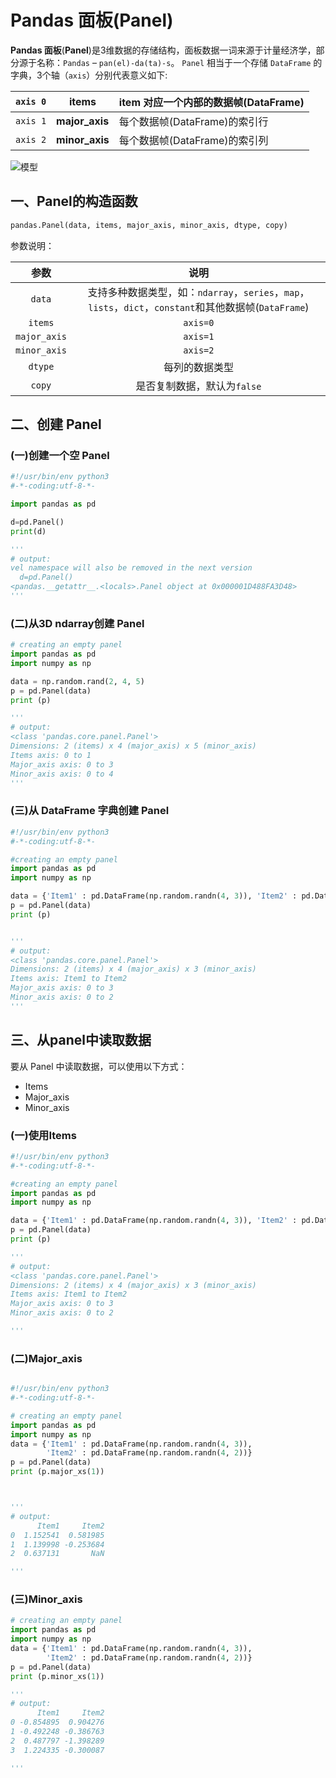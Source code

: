 # Pandas 面板(Panel)

**Pandas 面板**(**Panel**)是3维数据的存储结构，面板数据一词来源于计量经济学，部分源于名称：`Pandas` – `pan(el)-da(ta)-s`。
`Panel` 相当于一个存储 `DataFrame` 的字典，3个轴（`axis`）分别代表意义如下:

| `axis 0` | **items**      | item 对应一个内部的数据帧(DataFrame) |
| -------- | -------------- | ------------------------------------ |
| `axis 1` | **major_axis** | 每个数据帧(DataFrame)的索引行        |
| `axis 2` | **minor_axis** | 每个数据帧(DataFrame)的索引列        |

![模型](https://img.geek-docs.com/pandas/201908292303.png)

## 一、Panel的构造函数

```python
pandas.Panel(data, items, major_axis, minor_axis, dtype, copy)
```

参数说明：

|     参数     |                             说明                             |
| :----------: | :----------------------------------------------------------: |
|    `data`    | 支持多种数据类型，如：`ndarray`，`series`，`map`，`lists`，`dict`，`constant`和其他数据帧(`DataFrame`) |
|   `items`    |                           `axis=0`                           |
| `major_axis` |                           `axis=1`                           |
| `minor_axis` |                           `axis=2`                           |
|   `dtype`    |                        每列的数据类型                        |
|    `copy`    |                 是否复制数据，默认为`false`                  |

## 二、创建 Panel

### (一)创建一个空 Panel

```python
#!/usr/bin/env python3
#-*-coding:utf-8-*-

import pandas as pd

d=pd.Panel()
print(d)

'''
# output:
vel namespace will also be removed in the next version
  d=pd.Panel()
<pandas.__getattr__.<locals>.Panel object at 0x000001D488FA3D48>
'''


```

### (二)从3D ndarray创建 Panel

```python
# creating an empty panel
import pandas as pd
import numpy as np

data = np.random.rand(2, 4, 5)
p = pd.Panel(data)
print (p)

'''
# output:
<class 'pandas.core.panel.Panel'>
Dimensions: 2 (items) x 4 (major_axis) x 5 (minor_axis)
Items axis: 0 to 1
Major_axis axis: 0 to 3
Minor_axis axis: 0 to 4
'''
```

### (三)从 DataFrame 字典创建 Panel

```python
#!/usr/bin/env python3
#-*-coding:utf-8-*-

#creating an empty panel
import pandas as pd
import numpy as np

data = {'Item1' : pd.DataFrame(np.random.randn(4, 3)), 'Item2' : pd.DataFrame(np.random.randn(4, 2))}
p = pd.Panel(data)
print (p)


'''
# output:
<class 'pandas.core.panel.Panel'>
Dimensions: 2 (items) x 4 (major_axis) x 3 (minor_axis)
Items axis: Item1 to Item2
Major_axis axis: 0 to 3
Minor_axis axis: 0 to 2
'''
```

## 三、从panel中读取数据

要从 Panel 中读取数据，可以使用以下方式：  
* Items  
* Major_axis  
* Minor_axis  


### (一)使用Items

```python
#!/usr/bin/env python3
#-*-coding:utf-8-*-

#creating an empty panel
import pandas as pd
import numpy as np

data = {'Item1' : pd.DataFrame(np.random.randn(4, 3)), 'Item2' : pd.DataFrame(np.random.randn(4, 2))}
p = pd.Panel(data)
print (p)

'''
# output:
<class 'pandas.core.panel.Panel'>
Dimensions: 2 (items) x 4 (major_axis) x 3 (minor_axis)
Items axis: Item1 to Item2
Major_axis axis: 0 to 3
Minor_axis axis: 0 to 2

'''

```


### (二)Major_axis  
```python

#!/usr/bin/env python3
#-*-coding:utf-8-*-

# creating an empty panel
import pandas as pd
import numpy as np
data = {'Item1' : pd.DataFrame(np.random.randn(4, 3)), 
        'Item2' : pd.DataFrame(np.random.randn(4, 2))}
p = pd.Panel(data)
print (p.major_xs(1))



'''
# output:
      Item1     Item2
0  1.152541  0.581985
1  1.139998 -0.253684
2  0.637131       NaN

'''
```



### (三)Minor_axis



```python
# creating an empty panel
import pandas as pd
import numpy as np
data = {'Item1' : pd.DataFrame(np.random.randn(4, 3)), 
        'Item2' : pd.DataFrame(np.random.randn(4, 2))}
p = pd.Panel(data)
print (p.minor_xs(1))

'''
# output:
      Item1     Item2
0 -0.854895  0.904276
1 -0.492248 -0.386763
2  0.487797 -1.398289
3  1.224335 -0.300087

'''
```


